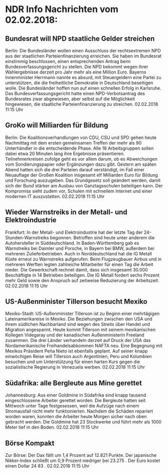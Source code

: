# NDR Info Nachrichten vom 02.02.2018:


## Bundesrat will NPD staatliche Gelder streichen
Berlin: Die Bundesländer wollen einen Ausschluss der rechtsextremen NPD aus der staatlichen Parteienfinanzierung erreichen. Sie haben im Bundesrat einstimmig beschlossen, einen entsprechenden Antrag beim Bundesverfassungsgericht zu stellen. Die NPD bekommt wegen ihrer Wahlergebnisse derzeit pro Jahr mehr als eine Million Euro. Bayerns Innenminister Herrmann nannte es absurd, mit Steuergeldern eine Partei zu unterstützen, die die freiheitliche Demokratie in Deutschland beseitigen wolle. Die Bundesländer hoffen nun auf einen schnellen Erfolg in Karlsruhe. Das Bundesverfassungsgericht hatte einen NPD-Verbotsantrag des Bundesrates zwar abgewiesen, aber selbst auf die Möglichkeit hingewiesen, die staatliche Parteienfinanzierung zu streichen. 02.02.2018 11:15 Uhr 

## GroKo will Milliarden für Bildung
Berlin: Die Koalitionsverhandlungen von CDU, CSU und SPD gehen heute Nachmittag mit dem ersten gemeinsamen Treffen der mehr als 90 Unterhändler in die entscheidende Phase. Alle 18 Arbeitsgruppen sollen dabei etwa 20 Minuten lang ihre Ergebnisse präsentieren. Teilnehmerkreisen zufolge geht es vor allem darum, ob es Abweichungen vom Sondierungspapier oder Ergänzungen dazu gibt. Gestern am späten Abend hatten sich die drei Parteien darauf verständigt, im Fall einer Neuauflage der Großen Koalition insgesamt elf Milliarden Euro für Bildung und Forschung auszugeben. Das Grundgesetz soll geändert werden, damit sich der Bund stärker am Ausbau von Ganztagsschulen beteiligen kann. Der Kompromiss sieht zudem vor, Schulen mit schnellem Internet und einer modernen IT auszustatten. 02.02.2018 11:15 Uhr 

## Wieder Warnstreiks in der Metall- und Elektroindustrie
Frankfurt: In der Metall- und Elektroindustrie hat der letzte Tag der 24-Stunden-Warnstreiks begonnen. Betroffen sind heute unter anderem die Autohersteller in Süddeutschland. In Baden-Württemberg gab es Warnstreiks bei Daimler und Porsche, in Bayern bei BMW, außerdem bei mehreren Zulieferbetrieben. Auch in Norddeutschland hat die IG Metall Küste erneut zu Warnstreiks aufgerufen. Beim Flugzeugbauer Airbus und in mehreren Werften legten zahlreiche Mitarbeiter für einen Tag die Arbeit nieder. Die Gewerkschaft rechnet damit, dass sich insgesamt 30.000 Beschäftigte in 14 Betrieben beteiligen. Die IG Metall fordert sechs Prozent mehr Geld sowie den Anspruch auf zeitweise Reduzierung der Arbeitszeit. 02.02.2018 11:15 Uhr 

## US-Außenminister Tillerson besucht Mexiko
Mexiko-Stadt: US-Außenminister Tillerson ist zu Beginn einer mehrtägigen Lateinamerikareise in Mexiko. Die Beziehungen zwischen den USA und ihrem südlichen Nachbarland sind wegen des Streits über Handel und Migration angespannt. Heute kommt Tillerson mit seinem mexikanischen Kollegen Videgaray und der kanadischen Außenministerin Freeland zusammen. Die drei Länder verhandeln derzeit auf Druck der USA das Nordamerikanische Freihandelsabkommen NAFTA neu. Eine Begegnung mit Mexikos Präsident Peña Nieto ist ebenfalls geplant. Auf seiner knapp einwöchigen Reise will  Tillerson auch Argentinien, Peru und Kolumbien besuchen und um Unterstützung für einen harten Kurs gegen die sozialistische Regierung in Venezuela werben. 02.02.2018 11:15 Uhr 

## Südafrika: alle Bergleute aus Mine gerettet
Johannesburg: Aus einer Goldmine in Südafrika sind knapp tausend eingeschlossene Arbeiter gerettet worden. Die Bergleute hatten seit Mittwoch unter Tage festgesessen, weil die Aufzüge nach einem Stromausfall nicht mehr funktionierten. Nachdem die Schäden repariert worden waren, konnten die Arbeiter heute Morgen sicher nach oben gebracht werden. Die Goldmine hat 23 Stockwerke und führt mehr als 1000 Meter tief in den Boden. 02.02.2018 11:15 Uhr 

## Börse Kompakt
Zur Börse: Der Dax fällt um  1,4  Prozent auf  12.821  Punkte. Der japanische Nikkei-Index schließt um  0,9 Prozent niedriger bei  23.275 . Der Euro kostet einen Dollar  24 83 . 02.02.2018 11:15 Uhr 
